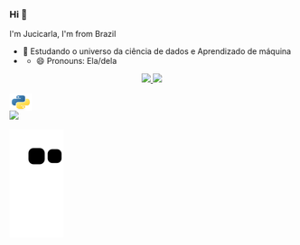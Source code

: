 ### Hi 👋

I'm Jucicarla, I'm from Brazil
- 🌱 Estudando o universo da ciência de dados e Aprendizado de máquina
- - 😄 Pronouns: Ela/dela

<div align="center">
  <a href="https://github.com/jucicarla">
  <img height="180em" src="https://github-readme-stats.vercel.app/api?username=jucicarla&show_icons=true&theme=dracula&include_all_commits=true&count_private=true"/>
  <img height="180em" src="https://github-readme-stats.vercel.app/api/top-langs/?username=jucicarla&layout=compact&langs_count=7&theme=dracula"/>
</div>
  <div style="display: inline_block"><br>
  <img align="center" alt="Juci-Python" height="30" width="40" src="https://raw.githubusercontent.com/devicons/devicon/master/icons/python/python-original.svg">
  
</div>
 <div> 
  <a href="https://www.linkedin.com/in/jucicarlapires" target="_blank"><img src="https://img.shields.io/badge/-LinkedIn-%230077B5?style=for-the-badge&logo=linkedin&logoColor=white" target="_blank"></a> 
 
  ![Snake animation](https://github.com/Jucicarla/Jucicarla/blob/output/github-contribution-grid-snake.svg)
 
</div>


<!--
**Jucicarla/Jucicarla** is a ✨ _special_ ✨ repository because its `README.md` (this file) appears on your GitHub profile.

Here are some ideas to get you started:

- 🔭 I’m currently working on ...
- 🌱 I’m currently learning ...
- 👯 I’m looking to collaborate on ...
- 🤔 I’m looking for help with ...
- 💬 Ask me about ...
- 📫 How to reach me: ...
- 😄 Pronouns: ...
- ⚡ Fun fact: ...
-->
